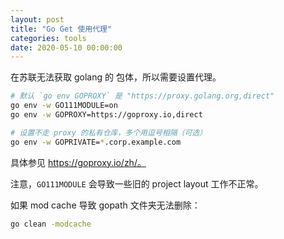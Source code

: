 ```yaml
---
layout: post
title: "Go Get 使用代理"
categories: tools
date: 2020-05-10 00:00:00
---
```


在苏联无法获取 golang 的 包体，所以需要设置代理。

```bash
# 默认 `go env GOPROXY` 是 "https://proxy.golang.org,direct"
go env -w GO111MODULE=on
go env -w GOPROXY=https://goproxy.io,direct

# 设置不走 proxy 的私有仓库，多个用逗号相隔（可选）
go env -w GOPRIVATE=*.corp.example.com
```

具体参见 https://goproxy.io/zh/。

注意，`GO111MODULE` 会导致一些旧的 project layout 工作不正常。

如果 mod cache 导致 gopath 文件夹无法删除：

```bash
go clean -modcache
```

